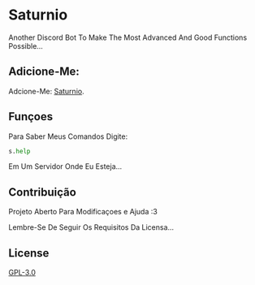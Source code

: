# Saturnio

Another Discord Bot To Make The Most Advanced And Good Functions Possible...

## Adicione-Me:

Adcione-Me: [Saturnio](https://pip.pypa.io/en/stable/).

## Funçoes

Para Saber Meus Comandos Digite:

```python
s.help
```
Em Um Servidor Onde Eu Esteja...

## Contribuição
Projeto Aberto Para Modificaçoes e Ajuda :3

Lembre-Se De Seguir Os Requisitos Da Licensa...

## License
[GPL-3.0](https://choosealicense.com/licenses/gpl-3.0/)
